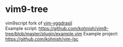 # vim9-tree
vim9script fork of [vim-yggdrasil](https://github.com/m-pilia/vim-yggdrasil)  
Example script:
https://github.com/kohnish/vim9-tree/blob/master/plugin/example.vim
Example project:
https://github.com/kohnish/vim-lsc
